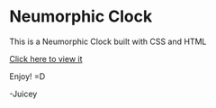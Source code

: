 # Neumorphic Clock
This is a Neumorphic Clock built with CSS and HTML

[Click here to view it](https://liljuicebox491.github.io/Neumorphic-Clock/)


Enjoy! =D 

-Juicey
